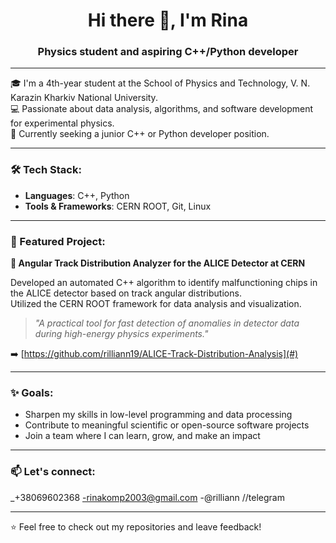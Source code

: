 <h1 align="center">Hi there 👋, I'm Rina</h1>
<h3 align="center">Physics student and aspiring C++/Python developer</h3>

---

🎓 I'm a 4th-year student at the School of Physics and Technology, V. N. Karazin Kharkiv National University.  
💻 Passionate about data analysis, algorithms, and software development for experimental physics.  
🚀 Currently seeking a junior C++ or Python developer position.  

---

### 🛠️ Tech Stack:
- **Languages**: C++, Python  
- **Tools & Frameworks**: CERN ROOT, Git, Linux  

---

### 📌 Featured Project:
**🔬 Angular Track Distribution Analyzer for the ALICE Detector at CERN**

Developed an automated C++ algorithm to identify malfunctioning chips in the ALICE detector based on track angular distributions.  
Utilized the CERN ROOT framework for data analysis and visualization.

> _"A practical tool for fast detection of anomalies in detector data during high-energy physics experiments."_

➡️ [https://github.com/rilliann19/ALICE-Track-Distribution-Analysis](#) 

---

### ✨ Goals:
- Sharpen my skills in low-level programming and data processing  
- Contribute to meaningful scientific or open-source software projects  
- Join a team where I can learn, grow, and make an impact

---

### 📫 Let's connect:
_+38069602368
-rinakomp2003@gmail.com
-@rilliann //telegram

---

⭐ Feel free to check out my repositories and leave feedback!
